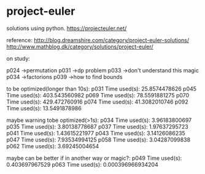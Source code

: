 # project-euler
solutions using python.
https://projecteuler.net/

reference:
http://blog.dreamshire.com/category/project-euler-solutions/
http://www.mathblog.dk/category/solutions/project-euler/

on study:

p024 ->permutation
p031 ->dp problem
p033 ->don't understand this magic
p034 ->factorions
p039 ->how to find bounds


to be optimized(longer than 10s):
p031
Time used(s): 25.8574478626
p045
Time used(s): 403.543560982
p069
Time used(s): 78.5591881275
p070
Time used(s): 429.472760916
p074
Time used(s): 41.3082010746
p092
Time used(s): 13.5491878986


maybe warning tobe optimized(>1s):
p034
Time used(s): 3.96183800697
p035
Time used(s): 3.80138778687
p037
Time used(s): 1.97637295723
p041
Time used(s): 1.43615221977
p043
Time used(s): 3.14126086235
p047
Time used(s): 7.93534994125
p058
Time used(s): 3.04287099838
p062
Time used(s): 3.69245004654


maybe can be better if in another way or magic?:
p049
Time used(s): 0.403697967529
p063
Time used(s): 0.000396966934204